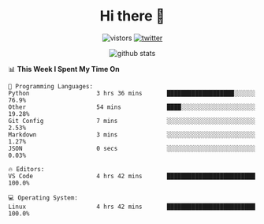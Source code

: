 <h1 align="center">Hi there 👋 </h3>

<p align="center">
  <img src="https://visitor-badge.glitch.me/badge?page_id=keithnull" alt="vistors" />
  <a href="https://twitter.com/_keithnull"><img src="https://img.shields.io/badge/@__keithnull-1DA1F2?style=flat&logo=Twitter&logoColor=white" alt="twitter"/></a>
</p>

<p align="center">
  <img src="https://github-readme-stats.vercel.app/api?username=keithnull&count_private=true&show_icons=true&theme=vue-dark&hide_title=true" alt="github stats" />
</p>

<!--START_SECTION:waka-->
📊 **This Week I Spent My Time On** 

```text
💬 Programming Languages: 
Python                   3 hrs 36 mins       ███████████████████░░░░░░   76.9% 
Other                    54 mins             ████░░░░░░░░░░░░░░░░░░░░░   19.28% 
Git Config               7 mins              ░░░░░░░░░░░░░░░░░░░░░░░░░   2.53% 
Markdown                 3 mins              ░░░░░░░░░░░░░░░░░░░░░░░░░   1.27% 
JSON                     0 secs              ░░░░░░░░░░░░░░░░░░░░░░░░░   0.03%

🔥 Editors: 
VS Code                  4 hrs 42 mins       █████████████████████████   100.0%

💻 Operating System: 
Linux                    4 hrs 42 mins       █████████████████████████   100.0%

```


<!--END_SECTION:waka-->
